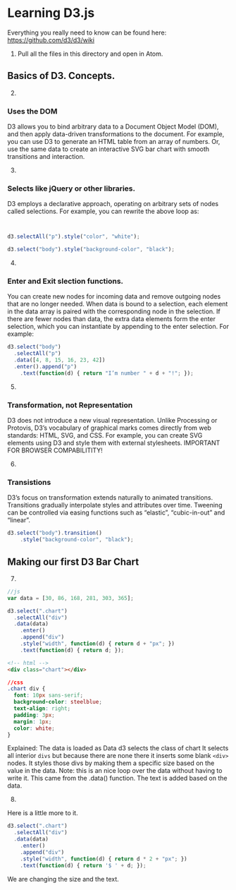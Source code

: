 # Learning D3.js #

Everything you really need to know can be found here: https://github.com/d3/d3/wiki


1. Pull all the files in this directory and open in Atom.

## Basics of D3. Concepts.

2. 
### Uses the DOM
D3 allows you to bind arbitrary data to a Document Object Model (DOM), and then apply data-driven transformations to the document. For example, you can use D3 to generate an HTML table from an array of numbers. Or, use the same data to create an interactive SVG bar chart with smooth transitions and interaction.

3. 
### Selects like jQuery or other libraries.
D3 employs a declarative approach, operating on arbitrary sets of nodes called selections. For example, you can rewrite the above loop as:

```JavaScript


d3.selectAll("p").style("color", "white");

d3.select("body").style("background-color", "black");
```
4. 
### Enter and Exit slection functions.
You can create new nodes for incoming data and remove outgoing nodes that are no longer needed.
When data is bound to a selection, each element in the data array is paired with the corresponding node in the selection. If there are fewer nodes than data, the extra data elements form the enter selection, which you can instantiate by appending to the enter selection. For example:

```JavaScript
d3.select("body")
  .selectAll("p")
  .data([4, 8, 15, 16, 23, 42])
  .enter().append("p")
    .text(function(d) { return "I’m number " + d + "!"; });
```

5.
### Transformation, not Representation
D3 does not introduce a new visual representation. Unlike Processing or Protovis, D3’s vocabulary of graphical marks comes directly from web standards: HTML, SVG, and CSS. For example, you can create SVG elements using D3 and style them with external stylesheets. IMPORTANT FOR BROWSER COMPABILITITY!

6.
### Transistions
D3’s focus on transformation extends naturally to animated transitions. Transitions gradually interpolate styles and attributes over time. Tweening can be controlled via easing functions such as “elastic”, “cubic-in-out” and “linear”.

```JavaScript
d3.select("body").transition()
    .style("background-color", "black");

```

## Making our first D3 Bar Chart
7.
```JavaScript
//js
var data = [30, 86, 168, 281, 303, 365];

d3.select(".chart")
  .selectAll("div")
  .data(data)
    .enter()
    .append("div")
    .style("width", function(d) { return d + "px"; })
    .text(function(d) { return d; });
```

```html
<!-- html -->
<div class="chart"></div>
```

```css
//css
.chart div {
  font: 10px sans-serif;
  background-color: steelblue;
  text-align: right;
  padding: 3px;
  margin: 1px;
  color: white;
}
```
Explained: The data is loaded as Data
d3 selects the class of chart
It selects all interior ```divs``` but because there are none there it inserts some blank ```<div>``` nodes.
It styles those divs by making them a specific size based on the value in the data.
Note: this is an nice loop over the data without having to write it. This came from the .data() function.
The text is added based on the data.

8.
Here is a little more to it.

```JavaScript
d3.select(".chart")
  .selectAll("div")
  .data(data)
    .enter()
    .append("div")
    .style("width", function(d) { return d * 2 + "px"; })
    .text(function(d) { return '$ ' + d; });

```
We are changing the size and the text. 


